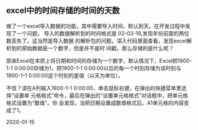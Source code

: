 ## excel中的时间存储的时间的天数

做了一个excel导入数据的功能，其中需要导入时间，默认到天。在开发过程中发现了一个问题，
导入的数据解析到的时间格式是 02-03-19,发现年份前面的两位数丢失了。这当然是导入数据
的解析包的问题。深入代码里面查看，发现excel解析到的原始数据是一个数字，但是并不是时
间戳，那么存储的是什么呢？


原来Excel在本质上将日期和时间的存储为一个数字，默认情况下，Excel把1900-1-1
 0:00:00存储为1，把1900-1-1 0:00:00以后的每一个时刻存储为该时刻与1900-1-1 
 0:00:00这个时刻的差值（以天为单位）。

不信？请在A列输入1900-1-1 0:00:00，单击鼠标右键，在弹出的快捷菜单里选择“设置单
元格格式”命令，最后在弹出的“设置单元格格式”对话框中，把单元格格式设置为“数值”。你
会发现，当把日期设置成数值格式后，A1单元格的内容变成了1。



2020-01-15